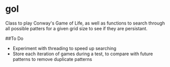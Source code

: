 # gol

Class to play Conway's Game of Life, as well as functions to search through all possible patters for a given grid size 
to see if they are persistant.

##To Do

- Experiment with threading to speed up searching
- Store each iteration of games during a test, to compare with future patterns to remove duplicate patterns
